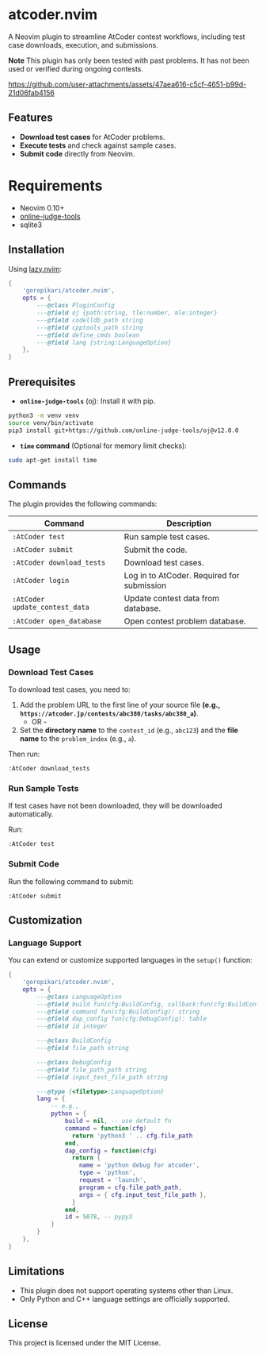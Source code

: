 # atcoder.nvim

A Neovim plugin to streamline AtCoder contest workflows, including test case downloads, execution, and submissions.

**Note**
This plugin has only been tested with past problems. It has not been used or verified during ongoing contests.



https://github.com/user-attachments/assets/47aea616-c5cf-4651-b99d-21d06fab4156



## Features
- **Download test cases** for AtCoder problems.
- **Execute tests** and check against sample cases.
- **Submit code** directly from Neovim.


# Requirements
- Neovim 0.10+
- [online-judge-tools](https://github.com/online-judge-tools/oj)
- sqlite3

## Installation
Using [lazy.nvim](https://github.com/folke/lazy.nvim):

```lua
{
    'goropikari/atcoder.nvim',
    opts = {
        ---@class PluginConfig
        ---@field oj {path:string, tle:number, mle:integer}
        ---@field codelldb_path string
        ---@field cpptools_path string
        ---@field define_cmds boolean
        ---@field lang {string:LanguageOption}
    },
}
```

## Prerequisites
- **`online-judge-tools`** (oj): Install it with pip.
```bash
python3 -m venv venv
source venv/bin/activate
pip3 install git+https://github.com/online-judge-tools/oj@v12.0.0
```
- **`time` command** (Optional for memory limit checks):
```bash
sudo apt-get install time
```

## Commands
The plugin provides the following commands:

| Command                        | Description                                |
| -----------------------------  | ------------------------------------       |
| `:AtCoder test`                | Run sample test cases.                     |
| `:AtCoder submit`              | Submit the code.                           |
| `:AtCoder download_tests`      | Download test cases.                       |
| `:AtCoder login`               | Log in to AtCoder. Required for submission |
| `:AtCoder update_contest_data` | Update contest data from database.         |
| `:AtCoder open_database`       | Open contest problem database.             |

## Usage
### Download Test Cases

To download test cases, you need to:
1. Add the problem URL to the first line of your source file **(e.g., `https://atcoder.jp/contests/abc380/tasks/abc380_a`)**.
   - OR -
2. Set the **directory name** to the `contest_id` (e.g., `abc123`) and the **file name** to the `problem_index` (e.g., `a`).

Then run:

```vim
:AtCoder download_tests
```

### Run Sample Tests

If test cases have not been downloaded, they will be downloaded automatically.

Run:
```vim
:AtCoder test
```

### Submit Code
Run the following command to submit:
```vim
:AtCoder submit
```

## Customization
### Language Support
You can extend or customize supported languages in the `setup()` function:

```lua
{
    'goropikari/atcoder.nvim',
    opts = {
        ---@class LanguageOption
        ---@field build fun(cfg:BuildConfig, callback:fun(cfg:BuildConfig))
        ---@field command fun(cfg:BuildConfig): string
        ---@field dap_config fun(cfg:DebugConfig): table
        ---@field id integer

        ---@class BuildConfig
        ---@field file_path string

        ---@class DebugConfig
        ---@field file_path_path string
        ---@field input_test_file_path string

        ---@type {<filetype>:LanguageOption}
        lang = {
            -- e.g.,
            python = {
                build = nil, -- use default fn
                command = function(cfg)
                  return 'python3 ' .. cfg.file_path
                end,
                dap_config = function(cfg)
                  return {
                    name = 'python debug for atcoder',
                    type = 'python',
                    request = 'launch',
                    program = cfg.file_path_path,
                    args = { cfg.input_test_file_path },
                  }
                end,
                id = 5078, -- pypy3
            }
        }
    },
}
```

## Limitations
- This plugin does not support operating systems other than Linux.
- Only Python and C++ language settings are officially supported.

## License
This project is licensed under the MIT License.

